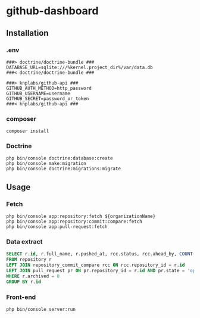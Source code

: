# github-dashboard

## Installation

### .env

```
###> doctrine/doctrine-bundle ###
DATABASE_URL=sqlite:///%kernel.project_dir%/var/data.db
###< doctrine/doctrine-bundle ###

###> knplabs/github-api ###
GITHUB_AUTH_METHOD=http_password
GITHUB_USERNAME=username
GITHUB_SECRET=password_or_token
###< knplabs/github-api ###
```

### composer

```
composer install
```

### Doctrine

```
php bin/console doctrine:database:create
php bin/console make:migration
php bin/console doctrine:migrations:migrate
```

## Usage

### Fetch

```
php bin/console app:repository:fetch ${organizationName}
php bin/console app:repository:commit:compare:fetch
php bin/console app:pull-request:fetch
```

### Data extract

```sql
SELECT r.id, r.full_name, r.pushed_at, rcc.status, rcc.ahead_by, COUNT(pr.id) opened_pull_requests
FROM repository r
LEFT JOIN repository_commit_compare rcc ON rcc.repository_id = r.id
LEFT JOIN pull_request pr ON pr.repository_id = r.id AND pr.state = 'open'
WHERE r.archived = 0
GROUP BY r.id
```

### Front-end

```
php bin/console server:run
```
